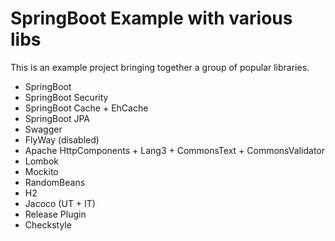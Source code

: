 # SpringBoot Example with various libs

This is an example project bringing together a group of popular libraries.

* SpringBoot
* SpringBoot Security
* SpringBoot Cache + EhCache
* SpringBoot JPA
* Swagger
* FlyWay (disabled)
* Apache HttpComponents + Lang3 + CommonsText + CommonsValidator
* Lombok
* Mockito
* RandomBeans
* H2
* Jacoco (UT + IT)
* Release Plugin
* Checkstyle